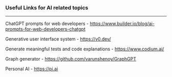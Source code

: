 ### Useful Links for AI related topics
---

ChatGPT prompts for web developers - https://www.builder.io/blog/ai-prompts-for-web-developers-chatgpt

Generative user interface system - https://v0.dev/

Generate meaningful tests and code explanations - https://www.codium.ai/

Graph generator - https://github.com/varunshenoy/GraphGPT

Personal AI - https://pi.ai
